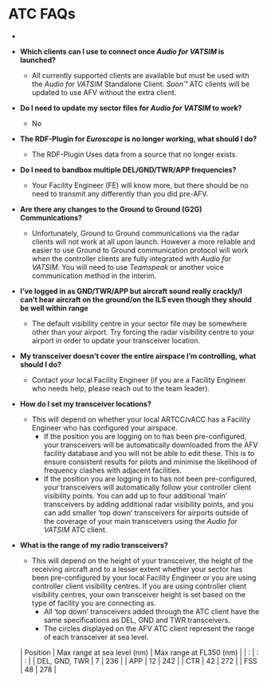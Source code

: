 # ATC FAQs


- 

<a name="atc"></a>
- <b>Which clients can I use to connect once <i>Audio for VATSIM</i> is launched?</b>
    - All currently supported clients are available but must be used with the <i>Audio for VATSIM</i> Standalone Client. <i>Soon™</i> ATC clients will be updated to use AFV without the extra client.
- <b>Do I need to update my sector files for <i>Audio for VATSIM</i> to work?</b>
    - No
- <b>The RDF-Plugin for <i>Euroscope</i> is no longer working, what should I do?</b>
    - The RDF-Plugin Uses data from a source that no longer exists.
- <b>Do I need to bandbox multiple DEL/GND/TWR/APP frequencies?</b>
    - Your Facility Engineer (FE) will know more, but there should be no need to transmit any differently than you did pre-AFV.
- <b>Are there any changes to the Ground to Ground (G2G) Communications?</b>
    - Unfortunately, Ground to Ground communications via the radar clients will not work at all upon launch. However a more reliable and easier to use Ground to Ground communication protocol will work when the controller clients are fully integrated with <i>Audio for VATSIM</i>. You will need to use <i>Teamspeak</i> or another voice communication method in the interim.
- <b>I’ve logged in as GND/TWR/APP but aircraft sound really crackly/I can’t hear aircraft on the ground/on the ILS even though they should be well within range</b>
    - The default visibility centre in your sector file may be somewhere other than your airport. Try forcing the radar visibility centre to your airport in order to update your transceiver location.
- <b>My transceiver doesn’t cover the entire airspace I’m controlling, what should I do?</b>
    - Contact your local Facility Engineer (if you are a Facility Engineer who needs help, please reach out to the team leader).
- <b>How do I set my transceiver locations?</b>
    - This will depend on whether your local ARTCC/vACC has a Facility Engineer who has configured your airspace.
        - If the position you are logging on to has been pre-configured, your transceivers will be automatically downloaded from the AFV facility database and you will not be able to edit these. This is to ensure consistent results for pilots and minimise the likelihood of frequency clashes with adjacent facilities.
        - If the position you are logging in to has not been pre-configured, your transceivers will automatically follow your controller client visibility points. You can add up to four additional ‘main’ transceivers by adding additional radar visibility points, and you can add smaller ‘top down’ transceivers for airports outside of the coverage of your main transceivers using the <i>Audio for VATSIM</i> ATC client.
- <b>What is the range of my radio transceivers?</b>
    - This will depend on the height of your transceiver, the height of the receiving aircraft and to a lesser extent whether your sector has been pre-configured by your local Facility Engineer or you are using controller client visibility centres. If you are using controller client visibility centres, your own transceiver height is set based on the type of facility you are connecting as.
        - All ‘top down’ transceivers added through the ATC client have the same specifications as DEL, GND and TWR transceivers.
        - The circles displayed on the AFV ATC client represent the range of each transceiver at sea level.

    | Position      | Max range at sea level (nm) | Max range at FL350 (nm) |
    | :             |   :                         |  :                      |
    | DEL, GND, TWR | 7                           | 236                     |
    | APP           | 12                          | 242                     |
    | CTR           | 42                          | 272                     |
    | FSS           | 48                          | 278                     |
